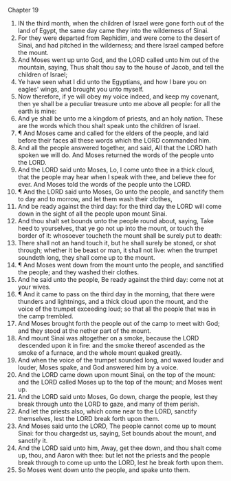 

Chapter 19

1. IN the third month, when the children of Israel were gone forth out of the land of Egypt, the same day came they into the wilderness of Sinai.
2. For they were departed from Rephidim, and were come to the desert of Sinai, and had pitched in the wilderness; and there Israel camped before the mount.
3. And Moses went up unto God, and the LORD called unto him out of the mountain, saying, Thus shalt thou say to the house of Jacob, and tell the children of Israel;
4. Ye have seen what I did unto the Egyptians, and how I bare you on eagles' wings, and brought you unto myself.
5. Now therefore, if ye will obey my voice indeed, and keep my covenant, then ye shall be a peculiar treasure unto me above all people: for all the earth is mine:
6. And ye shall be unto me a kingdom of priests, and an holy nation.  These are the words which thou shalt speak unto the children of Israel.
7. ¶ And Moses came and called for the elders of the people, and laid before their faces all these words which the LORD commanded him.
8. And all the people answered together, and said, All that the LORD hath spoken we will do.  And Moses returned the words of the people unto the LORD.
9. And the LORD said unto Moses, Lo, I come unto thee in a thick cloud, that the people may hear when I speak with thee, and believe thee for ever.  And Moses told the words of the people unto the LORD.
10. ¶ And the LORD said unto Moses, Go unto the people, and sanctify them to day and to morrow, and let them wash their clothes,
11. And be ready against the third day: for the third day the LORD will come down in the sight of all the people upon mount Sinai.
12. And thou shalt set bounds unto the people round about, saying, Take heed to yourselves, that ye go not up into the mount, or touch the border of it: whosoever toucheth the mount shall be surely put to death:
13. There shall not an hand touch it, but he shall surely be stoned, or shot through; whether it be beast or man, it shall not live: when the trumpet soundeth long, they shall come up to the mount.
14. ¶ And Moses went down from the mount unto the people, and sanctified the people; and they washed their clothes.
15. And he said unto the people, Be ready against the third day: come not at your wives.
16. ¶ And it came to pass on the third day in the morning, that there were thunders and lightnings, and a thick cloud upon the mount, and the voice of the trumpet exceeding loud; so that all the people that was in the camp trembled.
17. And Moses brought forth the people out of the camp to meet with God; and they stood at the nether part of the mount.
18. And mount Sinai was altogether on a smoke, because the LORD descended upon it in fire: and the smoke thereof ascended as the smoke of a furnace, and the whole mount quaked greatly.
19. And when the voice of the trumpet sounded long, and waxed louder and louder, Moses spake, and God answered him by a voice.
20. And the LORD came down upon mount Sinai, on the top of the mount: and the LORD called Moses up to the top of the mount; and Moses went up.
21. And the LORD said unto Moses, Go down, charge the people, lest they break through unto the LORD to gaze, and many of them perish.
22. And let the priests also, which come near to the LORD, sanctify themselves, lest the LORD break forth upon them.
23. And Moses said unto the LORD, The people cannot come up to mount Sinai: for thou chargedst us, saying, Set bounds about the mount, and sanctify it.
24. And the LORD said unto him, Away, get thee down, and thou shalt come up, thou, and Aaron with thee: but let not the priests and the people break through to come up unto the LORD, lest he break forth upon them.
25. So Moses went down unto the people, and spake unto them.

